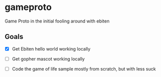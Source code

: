# gameproto 
Game Proto in the initial fooling around with ebiten

## Goals
 - [x] Get Ebiten hello world working locally 
 - [ ] Get gopher mascot working locally
 - [ ] Code the game of life sample mostly from scratch, but with less suck
 